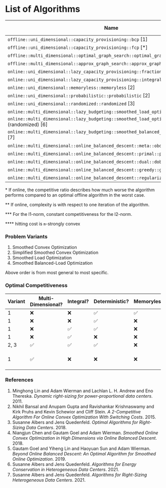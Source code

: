 # List of Algorithms

| Name                                                                                         | Variant | Multi-Dimensional? | Integral? | Online? | Approximation/Competitiveness*   | Complexity** |
| -------------------------------------------------------------------------------------------- | ------- | ------------------ | --------- | ------- | -------------------------------- | ------------ |
| `offline::uni_dimensional::capacity_provisioning::bcp` [1]                                   | 2       | ❌                 | ❌        | ❌      | optimal                          |              |
| `offline::uni_dimensional::capacity_provisioning::fcp` [*]                                   | 2       | ❌                 | ✅        | ❌      | optimal                          | O(T log m)   |
| `offline::multi_dimensional::optimal_graph_search::optimal_graph_search` [7]                 | 2       | ✅                 | ✅        | ❌      | optimal                          |              |
| `offline::multi_dimensional::approx_graph_search::approx_graph_search` [7]                   | 2       | ✅                 | ✅        | ❌      | (2𝛾 - 1)-approximation           |              |
| `online::uni_dimensional::lazy_capacity_provisioning::fractional::lcp` [1]                   | 2       | ❌                 | ❌        | ✅      | 3-competitive                    |              |
| `online::uni_dimensional::lazy_capacity_provisioning::integral::lcp` [3]                     | 2       | ❌                 | ✅        | ✅      | 3-competitive                    |              |
| `online::uni_dimensional::memoryless::memoryless` [2]                                        | 2       | ❌                 | ❌        | ✅      | 3-competitive                    |              |
| `online::uni_dimensional::probabilistic::probabilistic` [2]                                  | 2       | ❌                 | ❌        | ✅      | 2-competitive                    |              |
| `online::uni_dimensional::randomized::randomized` [3]                                        | 2       | ❌                 | ✅        | ✅      | 2-competitive                    |              |
| `online::multi_dimensional::lazy_budgeting::smoothed_load_optimization::lb` [6]              | 3       | ✅                 | ✅        | ✅      | 2d-competitive                   |              |
| `online::multi_dimensional::lazy_budgeting::smoothed_load_optimization::lb` (randomized) [6] | 3       | ✅                 | ✅        | ✅      | (e / (e - 1))d-competitive       |              |
| `online::multi_dimensional::lazy_budgeting::smoothed_balanced_load_optimization::lb` [7]     | 4       | ✅                 | ✅        | ✅      | (2d + 1 + ε)-competitive         |              |
| `online::multi_dimensional::online_balanced_descent::meta::obd` (meta algorithm) [4]         | 1       | ✅                 | ❌        | ✅      |                                  |              |
| `online::multi_dimensional::online_balanced_descent::primal::pobd` [4]                       | 1       | ✅                 | ❌        | ✅      | O(sqrt(d))-competitive***        |              |
| `online::multi_dimensional::online_balanced_descent::dual::dobd` [4]                         | 1       | ✅                 | ❌        | ✅      |                                  |              |
| `online::multi_dimensional::online_balanced_descent::greedy::gobd` [5]                       | 1       | ✅                 | ❌        | ✅      | O(1/sqrt(m))-competitive\*\*\*\* |              |
| `online::multi_dimensional::online_balanced_descent::regularized::robd` [5]                  | 1       | ✅                 | ❌        | ✅      | O(1/sqrt(m))-competitive\*\*\*\* |              |

\* If online, the competitive ratio describes how much worse the algorithm performs compared to an optimal offline algorithm in the worst case.

\*\* If online, complexity is with respect to one iteration of the algorithm.

\*\*\* For the l1-norm, constant competitiveness for the l2-norm.

\*\*\*\* hitting cost is `m`-strongly convex

### Problem Variants

1. Smoothed Convex Optimization
2. Simplified Smoothed Convex Optimization
3. Smoothed Load Optimization
4. Smoothed Balanced-Load Optimization

Above order is from most general to most specific.

### Optimal Competitiveness

| Variant | Multi-Dimensional? | Integral? | Deterministic? | Memoryless? | Optimal Competitiveness                         |
| ------- | ------------------ | --------- | -------------- | ----------- | ----------------------------------------------- |
| 1       | ❌                 | ❌        | ✅             | ✅          | 3-competitive                                   |
| 1       | ❌                 | ❌        | ✅             | ❌          | 2-competitive                                   |
| 1       | ❌                 | ✅        | ✅             | ❌          | 3-competitive                                   |
| 1       | ❌                 | ✅        | ❌             | ❌          | 2-competitive                                   |
| 2, 3    | ✅                 | ✅        | ✅             | ❌          | 2d-competitive                                  |
| 1       | ✅                 | ❌        | ❌             | ❌          | O(1/sqrt(m))-competitive, for m to 0^+ \*\*\*\* |

### References

1. Minghong Lin and Adam Wierman and Lachlan L. H. Andrew and Eno Thereska. _Dynamic right-sizing for power-proportional data centers_. 2011.
2. Nikhil Bansal and Anupam Gupta and Ravishankar Krishnaswamy and Kirk Pruhs and Kevin Schewior and Cliff Stein. _A 2-Competitive Algorithm For Online Convex Optimization With Switching Costs_. 2015.
3. Susanne Albers and Jens Quedenfeld. _Optimal Algorithms for Right-Sizing Data Centers_. 2018.
4. Niangjun Chen and Gautam Goel and Adam Wierman. _Smoothed Online Convex Optimization in High Dimensions via Online Balanced Descent_. 2018.
5. Gautam Goel and Yiheng Lin and Haoyuan Sun and Adam Wierman. _Beyond Online Balanced Descent: An Optimal Algorithm for Smoothed Online Optimization_. 2019.
6. Susanne Albers and Jens Quedenfeld. _Algorithms for Energy Conservation in Heterogeneous Data Centers_. 2021.
7. Susanne Albers and Jens Quedenfeld. _Algorithms for Right-Sizing Heterogeneous Data Centers_. 2021.
